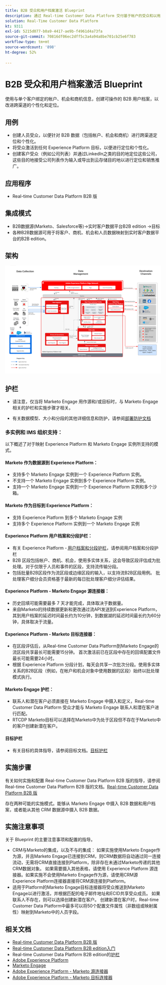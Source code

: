 ```yaml
---
title: B2B 受众和用户档案激活 Blueprint
description: 通过 Real-time Customer Data Platform 交付基于帐户的受众和以用户档案为中心的客户体验。
solution: Real-Time Customer Data Platform
kt: 9311
exl-id: 5215d077-b0a9-4417-ae9b-f4961d4a73fa
source-git-commit: 70816df06ec2dff5c3a4a94a8be701cb25e6f783
workflow-type: tm+mt
source-wordcount: '898'
ht-degree: 52%

---
```


# B2B 受众和用户档案激活 Blueprint

使用与单个客户绑定的帐户、机会和商机信息，创建可操作的 B2B 用户档案，以改进跨渠道的个性化和定位。

## 用例

* 创建人员受众，以便针对 B2B 数据（包括帐户、机会和商机）进行跨渠道定位和个性化。
* 将受众激活到任何 Experience Platform 目标，以便进行定位和个性化。
* 创建客户受众（例如公司列表）并通过LinkedIn之类的目的地定位这些公司，这些目的地接受公司列表作为输入或导出到云存储目的地以进行定位和销售推广。

## 应用程序

* Real-time Customer Data Platform B2B 版

## 集成模式

* B2B数据源(Marketo、Salesforce等)->实时客户数据平台B2B edition ->目标
* 各种B2B数据源可用于将客户、商机、机会和人员数据映射到实时客户数据平台的B2B edition。

## 架构

![B2B激活Blueprint的参考体系结构](assets/b2b-activation.png)

## 护栏

* 请注意，仅当将 Marketo Engage 用作源和/或目标时，与 Marketo Engage 相关的护栏和实施步骤才相关。

* 有关数据模型、大小和分段的其他详细信息和防护，请参阅[部署防护文档](../experience-platform/deployment/guardrails.md)


### 多实例和 IMS 组织支持：

以下概述了对于映射 Experience Platform 和 Marketo Engage 实例所支持的模式。

#### Marketo 作为数据源到 Experience Platform：

* 支持多个 Marketo Engage 实例到一个 Experience Platform 实例。
* 不支持一个 Marketo Engage 实例到多个 Experience Platform 实例。
* 支持一个 Marketo Engage 实例到一个 Experience Platform 实例和多个沙箱。

#### Marketo 作为目标到 Experience Platform：

* 支持 Experience Platform 到多个 Marketo Engage 实例
* 支持多个 Experience Platform 实例到一个 Marketo Engage 实例

#### Experience Platform 用户档案和分段护栏：

* 有关 Experience Platform - [用户档案和分段护栏](https://experienceleague.adobe.com/docs/experience-platform/profile/guardrails.html?lang=zh-Hans)，请参阅用户档案和分段护栏
* B2B 区段包括帐户、商机、机会，使用多实体关系，这会导致区段评估成为批处理。对于仅限于人员和事件的区段，支持流传输分段。
* 包括批量B2B区段作为流区段或边缘区段的输入，以支持流B2B区段用例。 批处理客户细分会员资格基于最新的每日批处理客户细分评估结果。

#### Experience Platform - Marketo Engage 源连接器：

* 历史回填可能需要最多 7 天才能完成，具体取决于数据量。
* 来自Marketo的持续数据更新和更改通过流API发送到Experience Platform，其到用户档案的延迟时间最长约为10分钟，到数据湖的延迟时间最长约为60分钟，具体取决于流量。

#### Experience Platform - Marketo 目标连接器：

* 在区段评估后，从Real-time Customer Data Platform到Marketo Engage的流区段共享最长可能需要15分钟。 首次激活前已在区段中存在的回填配置文件最长可能需要24小时。
* 根据 Experience Platform 分段计划，每天会共享一次批次分段。使用多实体关系的B2B区段（例如，在帐户和机会对象中使用数据的区段）始终以批处理模式执行。

#### Marketo Engage 护栏：

* 联系人和潜在客户必须直接在 Marketo Engage 中摄入和定义，Real-time Customer Data Platform 受众才能与 Marketo Engage 联系人和潜在客户进行匹配。
* RTCDP Marketo目标可以选择在Marketo中为处于区段但不存在于Marketo中的客户创建新潜在客户。

#### 目标护栏

* 有关目标的具体指导，请参阅目标文档。[目标护栏](https://experienceleague.adobe.com/docs/experience-platform/destinations/guardrails.html?lang=zh-Hans)


## 实施步骤

有关如何实施和配置 Real-time Customer Data Platform B2B 版的指导，请参阅 Real-time Customer Data Platform B2B 版的文档。[Real-time Customer Data Platform B2B 版](https://experienceleague.adobe.com/docs/experience-platform/rtcdp/b2b-overview.html?lang=zh-Hans)

存在两种可能的实施模式。能够从 Marketo Engage 中摄入 B2B 数据和用户档案，或者能从其他 CRM 数据源中摄入 B2B 数据。

## 实施注意事项

关于 Blueprint 的主要注意事项和配置的指导。

* CRM与Marketo的集成，以及不与的集成：
如果实施使用Marketo Engage作为源，并且Marketo Engage已连接到CRM，则CRM数据将自动通过同一连接流动，无需将CRM直接连接到Platform，除非存在未通过Marketo传递的其他CRM数据对象。 如果需要摄入其他表格，请使用 Experience Platform 源连接器。如果实施不会使用Marketo Engage作为源，请使用CRM源Experience Platform连接器直接将CRM源连接到Platform。
* 适用于Platform的Marketo Engage目标连接器将受众推送到Marketo Engage以进行激活，并根据匹配的电子邮件地址和ECID共享受众成员。 如果联系人不存在，则可以选择创建新潜在客户。 创建新潜在客户时，Real-time Customer Data Platform中最多可以将50个配置文件属性（非数组或映射属性）映射到Marketo中的人员字段。

## 相关文档

* [Real-time Customer Data Platform B2B 版](https://experienceleague.adobe.com/docs/experience-platform/rtcdp/b2b-overview.html?lang=zh-Hans)
* [Real-time Customer Data Platform B2B edition入门](https://experienceleague.adobe.com/en/docs/experience-platform/rtcdp/intro/rtcdpb2b-intro/b2b-tutorial)
* Real-time Customer Data Platform B2B edition的[护栏](https://experienceleague.adobe.com/en/docs/experience-platform/rtcdp/intro/rtcdpb2b-intro/b2b-guardrails)
* [Adobe Experience Platform](https://experienceleague.adobe.com/docs/experience-platform.html?lang=zh-Hans)
* [Marketo Engage](https://experienceleague.adobe.com/docs/marketo/using/home.html?lang=zh-Hans)
* [Adobe Experience Platform - Marketo 源连接器](https://experienceleague.adobe.com/docs/experience-platform/sources/connectors/adobe-applications/marketo/marketo.html?lang=zh-Hans)
* [Adobe Experience Platform - Marketo 目标连接器](https://experienceleague.adobe.com/docs/marketo/using/product-docs/core-marketo-concepts/smart-lists-and-static-lists/static-lists/push-an-adobe-experience-cloud-segment-to-a-marketo-static-list.html?lang=zh-Hans)
